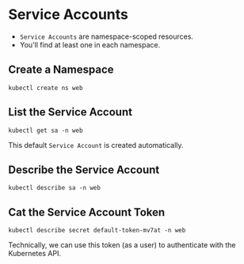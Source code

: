 # Service Accounts

- `Service Accounts` are namespace-scoped resources.
- You'll find at least one in each namespace.

## Create a Namespace

```shell
kubectl create ns web
```

## List the Service Account

```shell
kubectl get sa -n web
```

This default `Service Account` is created automatically.

## Describe the Service Account

```shell
kubectl describe sa -n web
```

## Cat the Service Account Token

```shell
kubectl describe secret default-token-mv7at -n web
```

Technically, we can use this token (as a user) to authenticate with the Kubernetes API.